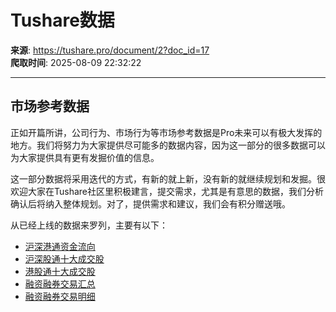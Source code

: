 # Tushare数据

**来源**: https://tushare.pro/document/2?doc_id=17  
**爬取时间**: 2025-08-09 22:32:22

---

## 市场参考数据

正如开篇所讲，公司行为、市场行为等市场参考数据是Pro未来可以有极大发挥的地方。我们将努力为大家提供尽可能多的数据内容，因为这一部分的很多数据可以为大家提供具有更有发掘价值的信息。

这一部分数据将采用迭代的方式，有新的就上新，没有新的就继续规划和发掘。很欢迎大家在Tushare社区里积极建言，提交需求，尤其是有意思的数据，我们分析确认后将纳入整体规划。对了，提供需求和建议，我们会有积分赠送哦。

从已经上线的数据来罗列，主要有以下：

* [沪深港通资金流向](https://tushare.pro/document/2?doc_id=47)
* [沪深股通十大成交股](https://tushare.pro/document/2?doc_id=48)
* [港股通十大成交股](https://tushare.pro/document/2?doc_id=49)
* [融资融券交易汇总](https://tushare.pro/document/2?doc_id=58)
* [融资融券交易明细](https://tushare.pro/document/2?doc_id=59)
